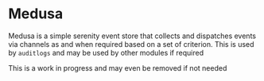 # Medusa

Medusa is a simple serenity event store that collects and dispatches events via channels as and when required based on a set of criterion. This is used by ``auditlogs`` and may be used by other modules if required

This is a work in progress and may even be removed if not needed